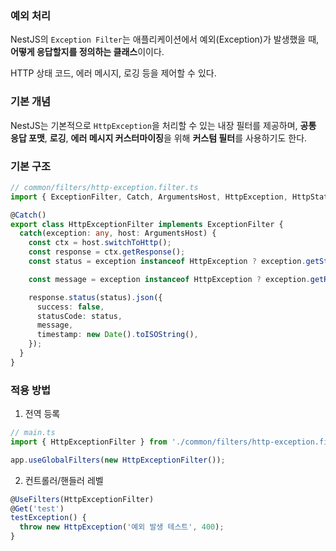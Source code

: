 ### 예외 처리

NestJS의 `Exception Filter`는 애플리케이션에서 예외(Exception)가 발생했을 때, **어떻게 응답할지를 정의하는 클래스**이이다.

HTTP 상태 코드, 에러 메시지, 로깅 등을 제어할 수 있다.

### 기본 개념

NestJS는 기본적으로 `HttpException`을 처리할 수 있는 내장 필터를 제공하며, **공통 응답 포맷**, **로깅**, **에러 메시지 커스터마이징**을 위해 **커스텀 필터**를 사용하기도 한다.

### 기본 구조

```ts
// common/filters/http-exception.filter.ts
import { ExceptionFilter, Catch, ArgumentsHost, HttpException, HttpStatus } from '@nestjs/common';

@Catch()
export class HttpExceptionFilter implements ExceptionFilter {
  catch(exception: any, host: ArgumentsHost) {
    const ctx = host.switchToHttp();
    const response = ctx.getResponse();
    const status = exception instanceof HttpException ? exception.getStatus() : HttpStatus.INTERNAL_SERVER_ERROR;

    const message = exception instanceof HttpException ? exception.getResponse() : 'Internal server error';

    response.status(status).json({
      success: false,
      statusCode: status,
      message,
      timestamp: new Date().toISOString(),
    });
  }
}
```

### 적용 방법

1.  전역 등록

```ts
// main.ts
import { HttpExceptionFilter } from './common/filters/http-exception.filter';

app.useGlobalFilters(new HttpExceptionFilter());
```

2.  컨트롤러/핸들러 레벨

```ts
@UseFilters(HttpExceptionFilter)
@Get('test')
testException() {
  throw new HttpException('예외 발생 테스트', 400);
}
```
